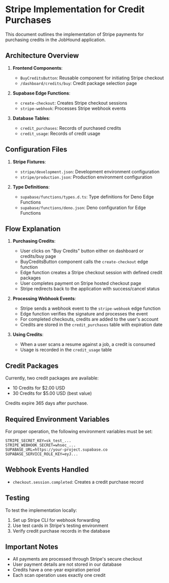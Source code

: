 # Stripe Implementation for Credit Purchases

This document outlines the implementation of Stripe payments for purchasing credits in the JobHound application.

## Architecture Overview

1. **Frontend Components**:
   - `BuyCreditsButton`: Reusable component for initiating Stripe checkout
   - `/dashboard/credits/buy`: Credit package selection page

2. **Supabase Edge Functions**:
   - `create-checkout`: Creates Stripe checkout sessions
   - `stripe-webhook`: Processes Stripe webhook events

3. **Database Tables**:
   - `credit_purchases`: Records of purchased credits
   - `credit_usage`: Records of credit usage

## Configuration Files

1. **Stripe Fixtures**:
   - `stripe/development.json`: Development environment configuration
   - `stripe/production.json`: Production environment configuration

2. **Type Definitions**:
   - `supabase/functions/types.d.ts`: Type definitions for Deno Edge Functions
   - `supabase/functions/deno.json`: Deno configuration for Edge Functions

## Flow Explanation

1. **Purchasing Credits**:
   - User clicks on "Buy Credits" button either on dashboard or credits/buy page
   - BuyCreditsButton component calls the `create-checkout` edge function
   - Edge function creates a Stripe checkout session with defined credit packages
   - User completes payment on Stripe hosted checkout page
   - Stripe redirects back to the application with success/cancel status

2. **Processing Webhook Events**:
   - Stripe sends a webhook event to the `stripe-webhook` edge function
   - Edge function verifies the signature and processes the event
   - For completed checkouts, credits are added to the user's account
   - Credits are stored in the `credit_purchases` table with expiration date

3. **Using Credits**:
   - When a user scans a resume against a job, a credit is consumed
   - Usage is recorded in the `credit_usage` table

## Credit Packages

Currently, two credit packages are available:
- 10 Credits for $2.00 USD
- 30 Credits for $5.00 USD (best value)

Credits expire 365 days after purchase.

## Required Environment Variables

For proper operation, the following environment variables must be set:

```
STRIPE_SECRET_KEY=sk_test_...
STRIPE_WEBHOOK_SECRET=whsec_...
SUPABASE_URL=https://your-project.supabase.co
SUPABASE_SERVICE_ROLE_KEY=eyJ...
```

## Webhook Events Handled

- `checkout.session.completed`: Creates a credit purchase record

## Testing

To test the implementation locally:
1. Set up Stripe CLI for webhook forwarding
2. Use test cards in Stripe's testing environment
3. Verify credit purchase records in the database

## Important Notes

- All payments are processed through Stripe's secure checkout
- User payment details are not stored in our database
- Credits have a one-year expiration period
- Each scan operation uses exactly one credit 